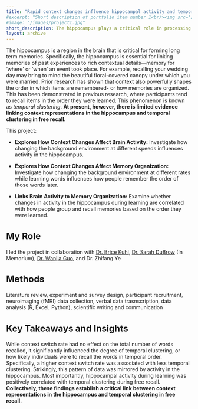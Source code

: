 ```yaml
---
title: "Rapid context changes influence hippocampal activity and temporal clustering of free recall"
#excerpt: "Short description of portfolio item number 1<br/><img src='/images/500x300.png'>"
#image: "/images/project1.jpg"
short_description: The hippocampus plays a critical role in processing contextual information. Additionally, context powerfully shapes how our memories are organized. In this study, we establish a link between context representations in the hippocampus and memory organization.   
layout: archive
---
```



The hippocampus is a region in the brain that is critical for forming long term memories. Specifically, the hippocampus is essential for linking memories of past experiences to rich contextual details—memory for ‘where’ or ‘when’ an event took place. For example, recalling your wedding day may bring to mind the beautiful floral-covered canopy under which you were married. Prior research has shown that context also powerfully shapes the order in which items are remembered- or how memories are organized. This has been demonstrated in previous research, where participants tend to recall items in the order they were learned. This phenomenon is known as _temporal clustering_. **At present, however, there is limited evidence linking context representations in the hippocampus and temporal clustering in free recall.**

This project:

* **Explores How Context Changes Affect Brain Activity:** Investigate how changing the background environment at different speeds influences activity in the hippocampus.

* **Explores How Context Changes Affect Memory Organization:** Investigate how changing the background environment at different rates while learning words influences how people remember the order of those words later.

* **Links Brain Activity to Memory Organization:** Examine whether changes in activity in the hippocampus during learning are correlated with how people group and recall memories based on the order they were learned.

<h2 style="font-size:24px;">My Role</h2>

I led the project in collaboration with [Dr. Brice Kuhl](https://kuhllab.com/), [Dr. Sarah DuBrow](https://www.dubrowlab.org/) (In Memorium), [Dr. Wanjia Guo](https://wanjiag.github.io/), and Dr. Zhifang Ye


<h2 style="font-size:24px;">Methods</h2>

Literature review, experiment and survey design, participant recruitment, neuroimaging (fMRI) data collection, verbal data trasnscription, data analysis (R, Excel, Python), scientific writing and communication 

<h2 style="font-size:24px;">Key Takeaways and Insights</h2>

While context switch rate had no effect on the total number of words recalled, it significantly influenced the degree of temporal clustering, or how likely individuals were to recall the words in temporal order. Specifically, a higher context switch rate was associated with less temporal clustering. Strikingly, this pattern of data was mirrored by activity in the hippocampus. Most importantly, hippocampal activity during learning was positively correlated with temporal clustering during free recall. **Collectively, these findings establish a critical link between context representations in the hippocampus and temporal clustering in free recall.**
